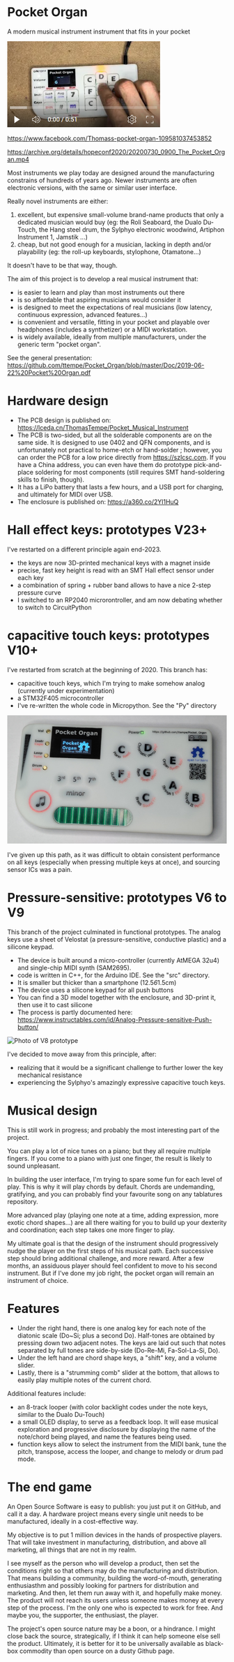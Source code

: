 # Pocket Organ

A modern musical instrument instrument that fits in your pocket

[![Youtube short demo](https://github.com/ttempe/Pocket_Organ/blob/master/Pictures/V26/V26_video_thumb.png)](https://youtu.be/zmRsJwuGusI)

https://www.facebook.com/Thomass-pocket-organ-109581037453852

https://archive.org/details/hopeconf2020/20200730_0900_The_Pocket_Organ.mp4

Most instruments we play today are designed around the manufacturing constrains of hundreds of years ago.
Newer instruments are often electronic versions, with the same or similar user interface.

Really novel instruments are either:
1. excellent, but expensive small-volume brand-name products that only a dedicated musician would buy (eg: the Roli Seaboard, the Dualo Du-Touch, the Hang steel drum, the Sylphyo electronic woodwind, Artiphon Instrument 1, Jamstik ...)
2. cheap, but not good enough for a musician, lacking in depth and/or playability (eg: the roll-up keyboards, stylophone, Otamatone...)

It doesn't have to be that way, though.

The aim of this project is to develop a real musical instrument that:
* is easier to learn and play than most instruments out there
* is so affordable that aspiring musicians would consider it
* is designed to meet the expectations of real musicians (low latency, continuous expression, advanced features...)
* is convenient and versatile, fitting in your pocket and playable over headphones (includes a synthetizer) or a MIDI workstation.
* is widely available, ideally from multiple manufacturers, under the generic term "pocket organ".

See the general presentation: https://github.com/ttempe/Pocket_Organ/blob/master/Doc/2019-06-22%20Pocket%20Organ.pdf

# Hardware design

* The PCB design is published on: https://lceda.cn/ThomasTempe/Pocket_Musical_Instrument
 * The PCB is two-sided, but all the solderable components are on the same side. It is designed to use 0402 and QFN components, and is unfortunately not practical to home-etch or hand-solder ; however, you can order the PCB for a low price directly from https://szlcsc.com. If you have a China address, you can even have them do prototype pick-and-place soldering for most components (still requires SMT hand-soldering skills to finish, though). 
 * It has a LiPo battery that lasts a few hours, and a USB port for charging, and ultimately for MIDI over USB.
* The enclosure is published on: https://a360.co/2Yl1HuQ

# Hall effect keys: prototypes V23+

I've restarted on a different principle again end-2023.
* the keys are now 3D-printed mechanical keys with a magnet inside
* precise, fast key height is read with an SMT Hall effect sensor under each key
* a combination of spring + rubber band allows to have a nice 2-step pressure curve
* I switched to an RP2040 microrontroller, and am now debating whether to switch to CircuitPython

# capacitive touch keys: prototypes V10+

I've restarted from scratch at the beginning of 2020. This branch has:
* capacitive touch keys, which I'm trying to make somehow analog (currently under experimentation)
* a STM32F405 microcontroller
* I've re-written the whole code in Micropython. See the "Py" directory

![Photo of V12 prototype](https://github.com/ttempe/Pocket_Organ/blob/master/Pictures/V20/pocket_organ_V20.jpg)

I've given up this path, as it was difficult to obtain consistent performance on all keys (especially when pressing multiple keys at once), and sourcing sensor ICs was a pain.

# Pressure-sensitive: prototypes V6 to V9

This branch of the project culminated in functional prototypes.
The analog keys use a sheet of Velostat (a pressure-sensitive, conductive plastic) and a silicone keypad.

* The device is built around a micro-controller (currently AtMEGA 32u4) and single-chip MIDI synth (SAM2695).
* code is written in C++, for the Arduino IDE. See the "src" directory.
* It is smaller but thicker than a smartphone (12.5*6*1.5cm)
* The device uses a silicone keypad for all push buttons
 * You can find a 3D model together with the enclosure, and 3D-print it, then use it to cast silicone
 * The process is partly documented here: https://www.instructables.com/id/Analog-Pressure-sensitive-Push-button/
 
![Photo of V8 prototype](https://github.com/ttempe/Pocket_Organ/blob/master/Pictures/V7/V8_proto_small.PNG)
 
I've decided to move away from this principle, after:
* realizing that it would be a significant challenge to further lower the key mechanical resistance
* experiencing the Sylphyo's amazingly expressive capacitive touch keys.


# Musical design

This is still work in progress; and probably the most interesting part of the project.

You can play a lot of nice tunes on a piano; but they all require multiple fingers. If you come to a piano with just one finger, the result is likely to sound unpleasant.

In building the user interface, I'm trying to spare some fun for each level of play. This is why it will play chords by default. Chords are undemanding, gratifying, and you can probably find your favourite song on any tablatures repository.

More advanced play (playing one note at a time, adding expression, more exotic chord shapes...) are all there waiting for you to build up your dexterity and coordination; each step takes one more finger to play.

My ultimate goal is that the design of the instrument should progressively nudge the player on the first steps of his musical path. Each successive step should bring additional challenge, and more reward. After a few months, an assiduous player should feel confident to move to his second instrument. But if I've done my job right, the pocket organ will remain an instrument of choice.

# Features

* Under the right hand, there is one analog key for each note of the diatonic scale (Do~Si; plus a second Do). Half-tones are obtained by pressing down two adjacent notes. The keys are laid out such that notes separated by full tones are side-by-side (Do-Re-Mi, Fa-Sol-La-Si, Do).
* Under the left hand are chord shape keys, a "shift" key, and a volume slider.
* Lastly, there is a "strumming comb" slider at the bottom, that allows to easily play multiple notes of the current chord.

Additional features include:
* an 8-track looper (with color backlight codes under the note keys, similar to the Dualo Du-Touch)
* a small OLED display, to serve as a feedback loop. It will ease musical exploration and progressive disclosure by displaying the name of the note/chord being played, and name the features being used.
* function keys allow to select the instrument from the MIDI bank, tune the pitch, transpose, access the looper, and change to melody or drum pad mode.

# The end game

An Open Source Software is easy to publish: you just put it on GitHub, and call it a day. A hardware project means every single unit needs to be manufactured, ideally in a cost-effective way. 

My objective is to put 1 million devices in the hands of prospective players. That will take investment in manufacturing, distribution, and above all marketing, all things that are not in my realm.

I see myself as the person who will develop a product, then set the conditions right so that others may do the manufacturing and distribution. That means building a community, building the word-of-mouth, generating enthusiasthm and possibly looking for partners for distribution and marketing. And then, let them run away with it, and hopefully make money. The product will not reach its users unless someone makes money at every step of the process. I'm the only one who is expected to work for free. And maybe you, the supporter, the enthusiast, the player.

The project's open source nature may be a boon, or a hindrance. I might close back the source, strategically, if I think it can help someone else sell the product. Ultimately, it is better for it to be universally available as black-box commodity than open source on a dusty Github page.
